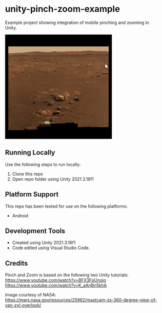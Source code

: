 # unity-pinch-zoom-example
Example project showing integration of mobile pinching and zooming in Unity.

![drag and pinch zoom](https://github.com/mklewandowski/unity-pinch-zoom-example/blob/main/Assets/Images/pinch-zoom.gif?raw=true)

## Running Locally
Use the following steps to run locally:
1. Clone this repo
2. Open repo folder using Unity 2021.3.16f1

## Platform Support
This repo has been tested for use on the following platforms:
- Android

## Development Tools
- Created using Unity 2021.3.16f1
- Code edited using Visual Studio Code.

## Credits
Pinch and Zoom is based on the following two Unity tutorials:
https://www.youtube.com/watch?v=BFX3FpUnoio
https://www.youtube.com/watch?v=K_aAnBn5khA

Image courtesy of NASA:
https://mars.nasa.gov/resources/25962/mastcam-zs-360-degree-view-of-van-zyl-overlook/
